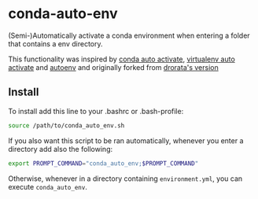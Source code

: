 # conda-auto-env

(Semi-)Automatically activate a conda environment when entering a folder  that contains a env directory.

This functionality was inspired by [conda auto activate](https://github.com/sotte/conda_auto_activate), [virtualenv auto activate](https://gist.github.com/garyjohnson/394c58e22a2adfa103e2) and [autoenv](https://github.com/kennethreitz/autoenv) and originally forked from [drorata's version](https://github.com/drorata/conda-auto-env)

## Install

To install add this line to your .bashrc or .bash-profile:

```bash
source /path/to/conda_auto_env.sh
```

If you also want this script to be ran automatically, whenever you enter a directory add also the following:

```bash
export PROMPT_COMMAND="conda_auto_env;$PROMPT_COMMAND"
```

Otherwise, whenever in a directory containing `environment.yml`, you can execute `conda_auto_env`.

